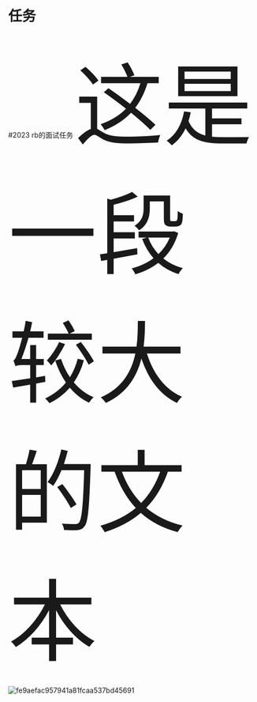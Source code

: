 # 任务
#2023 rb的面试任务
<span style="font-size:180px;">这是一段较大的文本</span>

![fe9aefac957941a81fcaa537bd45691](https://github.com/johnjohngalt/task-for-rb-/assets/143726629/f126a634-bd26-4621-aff1-dff536e31725)

